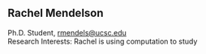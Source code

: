 ## Rachel Mendelson
Ph.D. Student, rmendels@ucsc.edu  
Research Interests: Rachel is using computation to study 
